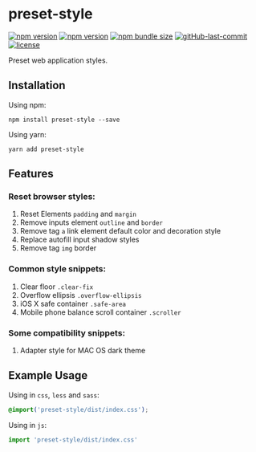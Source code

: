 # preset-style


[![npm version][npm-version-badge]][npm-version-link]
[![npm version][npm-downloads-badge]][npm-downloads-link]
[![npm bundle size][npm-bundle-size-badge]][npm-bundle-size-link]
[![gitHub-last-commit][gitHub-last-commit-badge]][gitHub-last-commit-link]
[![license][license-badge]][license-link]

Preset web application styles.

## Installation
Using npm:
``` Shell
npm install preset-style --save
```
Using yarn:
``` Shell
yarn add preset-style
```

## Features
### Reset browser styles:
1. Reset Elements ```padding``` and ```margin```
2. Remove inputs element ```outline``` and ```border```
3. Remove tag ```a``` link element default color and decoration style
4. Replace autofill input shadow styles
5. Remove tag ```img``` border

### Common style snippets:
1. Clear floor ```.clear-fix```
2. Overflow ellipsis ```.overflow-ellipsis```
3. iOS X safe container ```.safe-area```
4. Mobile phone balance scroll container ```.scroller```
    
### Some compatibility snippets:
1. Adapter style for MAC OS dark theme

## Example Usage
Using in ```css```, ```less``` and ```sass```:
``` css
@import('preset-style/dist/index.css');
```
Using in ```js```:
``` js
import 'preset-style/dist/index.css'
```

[npm-version-badge]: https://img.shields.io/npm/v/preset-style?logo=npm
[npm-downloads-badge]: https://img.shields.io/npm/dm/preset-style?color=blue
[npm-bundle-size-badge]: https://img.shields.io/bundlephobia/minzip/preset-style
[gitHub-last-commit-badge]: https://img.shields.io/github/last-commit/dotkiro/preset-style?logo=github&color=blue
[license-badge]: https://img.shields.io/github/license/dotkiro/preset-style?logo=apache&color=blue

[npm-version-link]: https://www.npmjs.org/package/preset-style
[npm-downloads-link]: http://npm-stat.com/charts.html?package=preset-style
[npm-bundle-size-link]: https://npm.runkit.com/preset-style
[gitHub-last-commit-link]: https://github.com/dotkiro/preset-style
[license-link]: https://github.com/dotkiro/preset-style/blob/master/LICENSE
